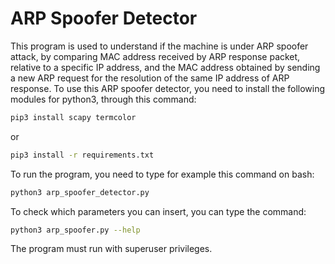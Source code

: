 # ARP Spoofer Detector
This program is used to understand if the machine is under ARP spoofer attack, by comparing MAC address received by ARP response packet, relative to a specific IP address, and the MAC address obtained by sending a new ARP request for the resolution of the same IP address of ARP response.
To use this ARP spoofer detector, you need to install the following modules for python3, through this command:
```bash
pip3 install scapy termcolor
```
or<br>
```bash
pip3 install -r requirements.txt
```
To run the program, you need to type for example this command on bash:
```bash
python3 arp_spoofer_detector.py
```
To check which parameters you can insert, you can type the command:
```bash
python3 arp_spoofer.py --help 
```
The program must run with superuser privileges.
